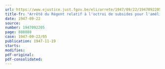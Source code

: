 ```yaml
---
url: https://www.ejustice.just.fgov.be/eli/arrete/1947/09/22/1947092205/justel
title-fr: "Arrêté du Régent relatif à l'octroi de subsides pour l'amélioration des races porcine, caprine et ovine"
date: 1947-09-22
source:
number: 1947092205
page: 888888
case: 1947-09-22/05
publication: 1947-11-19
starts:
modifies:
pdf-original:
pdf-consolidated:
---
```


